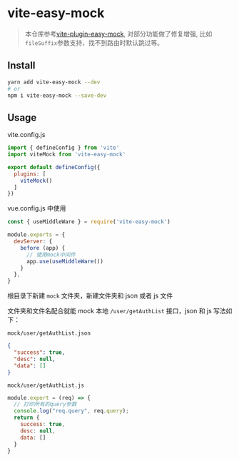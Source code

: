 # vite-easy-mock


> 本仓库参考[vite-plugin-easy-mock](https://github.com/leitingting08/vite-plugin-easy-mock), 对部分功能做了修复增强, 比如`fileSuffix`参数支持，找不到路由时默认跳过等。

## Install

```bash
yarn add vite-easy-mock --dev
# or
npm i vite-easy-mock --save-dev
```

## Usage

vite.config.js

```js
import { defineConfig } from 'vite'
import viteMock from 'vite-easy-mock'

export default defineConfig({
  plugins: [
    viteMock()
  ]
})
```

vue.config.js 中使用

```js
const { useMiddleWare } = require('vite-easy-mock')

module.exports = {
  devServer: {
    before (app) {
      // 使用mock中间件
      app.use(useMiddleWare())
    }
  },
}
```

根目录下新建 `mock` 文件夹，新建文件夹和 json 或者 js 文件

文件夹和文件名配合就能 mock 本地 `/user/getAuthList` 接口，json 和 js 写法如下：

`mock/user/getAuthList.json`

```json
{
  "success": true,
  "desc": null,
  "data": []
}
```

`mock/user/getAuthList.js`

```js
module.export = (req) => {
  // 打印所有的query参数
  console.log("req.query", req.query);
  return {
    success: true,
    desc: null,
    data: []
  }
}
```

